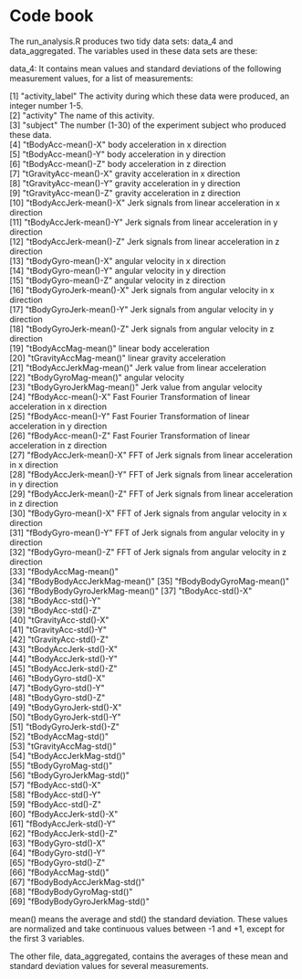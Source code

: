 Code book
=========

The run_analysis.R produces two tidy data sets: data_4 and data_aggregated.
The variables used in these data sets are these:

data_4:
It contains mean values and standard deviations of the following measurement values, for a list of measurements:

 [1] "activity_label"             The activity during which these data were produced, an integer number 1-5.        
 [2] "activity"                   The name of this activity.   
 [3] "subject"                    The number (1-30) of the experiment subject who produced these data.   
 [4] "tBodyAcc-mean()-X"          body acceleration in x direction   
 [5] "tBodyAcc-mean()-Y"          body acceleration in y direction   
 [6] "tBodyAcc-mean()-Z"          body acceleration in z direction   
 [7] "tGravityAcc-mean()-X"       gravity acceleration in x direction   
 [8] "tGravityAcc-mean()-Y"       gravity acceleration in y direction   
 [9] "tGravityAcc-mean()-Z"       gravity acceleration in z direction   
[10] "tBodyAccJerk-mean()-X"      Jerk signals from linear acceleration in x direction   
[11] "tBodyAccJerk-mean()-Y"      Jerk signals from linear acceleration in y direction   
[12] "tBodyAccJerk-mean()-Z"      Jerk signals from linear acceleration in z direction   
[13] "tBodyGyro-mean()-X"         angular velocity in x direction    
[14] "tBodyGyro-mean()-Y"         angular velocity in y direction   
[15] "tBodyGyro-mean()-Z"         angular velocity in z direction   
[16] "tBodyGyroJerk-mean()-X"     Jerk signals from angular velocity in x direction   
[17] "tBodyGyroJerk-mean()-Y"     Jerk signals from angular velocity in y direction   
[18] "tBodyGyroJerk-mean()-Z"     Jerk signals from angular velocity in z direction   
[19] "tBodyAccMag-mean()"         linear body acceleration   
[20] "tGravityAccMag-mean()"      linear gravity acceleration    
[21] "tBodyAccJerkMag-mean()"     Jerk value from linear acceleration    
[22] "tBodyGyroMag-mean()"        angular velocity    
[23] "tBodyGyroJerkMag-mean()"    Jerk value from angular velocity   
[24] "fBodyAcc-mean()-X"          Fast Fourier Transformation of linear acceleration in x direction    
[25] "fBodyAcc-mean()-Y"          Fast Fourier Transformation of linear acceleration in y direction    
[26] "fBodyAcc-mean()-Z"          Fast Fourier Transformation of linear acceleration in z direction    
[27] "fBodyAccJerk-mean()-X"      FFT of Jerk signals from linear acceleration in x direction    
[28] "fBodyAccJerk-mean()-Y"      FFT of Jerk signals from linear acceleration in y direction    
[29] "fBodyAccJerk-mean()-Z"      FFT of Jerk signals from linear acceleration in z direction    
[30] "fBodyGyro-mean()-X"         FFT of Jerk signals from angular velocity in x direction   
[31] "fBodyGyro-mean()-Y"         FFT of Jerk signals from angular velocity in y direction    
[32] "fBodyGyro-mean()-Z"         FFT of Jerk signals from angular velocity in z direction    
[33] "fBodyAccMag-mean()"          
[34] "fBodyBodyAccJerkMag-mean()" 
[35] "fBodyBodyGyroMag-mean()"     
[36] "fBodyBodyGyroJerkMag-mean()"
[37] "tBodyAcc-std()-X"            
[38] "tBodyAcc-std()-Y"           
[39] "tBodyAcc-std()-Z"            
[40] "tGravityAcc-std()-X"        
[41] "tGravityAcc-std()-Y"        
[42] "tGravityAcc-std()-Z"        
[43] "tBodyAccJerk-std()-X"        
[44] "tBodyAccJerk-std()-Y"       
[45] "tBodyAccJerk-std()-Z"        
[46] "tBodyGyro-std()-X"          
[47] "tBodyGyro-std()-Y"           
[48] "tBodyGyro-std()-Z"          
[49] "tBodyGyroJerk-std()-X"       
[50] "tBodyGyroJerk-std()-Y"      
[51] "tBodyGyroJerk-std()-Z"       
[52] "tBodyAccMag-std()"          
[53] "tGravityAccMag-std()"        
[54] "tBodyAccJerkMag-std()"      
[55] "tBodyGyroMag-std()"          
[56] "tBodyGyroJerkMag-std()"     
[57] "fBodyAcc-std()-X"            
[58] "fBodyAcc-std()-Y"           
[59] "fBodyAcc-std()-Z"            
[60] "fBodyAccJerk-std()-X"       
[61] "fBodyAccJerk-std()-Y"        
[62] "fBodyAccJerk-std()-Z"       
[63] "fBodyGyro-std()-X"           
[64] "fBodyGyro-std()-Y"          
[65] "fBodyGyro-std()-Z"           
[66] "fBodyAccMag-std()"          
[67] "fBodyBodyAccJerkMag-std()"   
[68] "fBodyBodyGyroMag-std()"     
[69] "fBodyBodyGyroJerkMag-std()" 

mean() means the average and std() the standard deviation.
These values are normalized and take continuous values between -1 and +1, except for the first 3 variables.


The other file, data_aggregated, contains the averages of these mean and standard deviation values for several measurements. 

